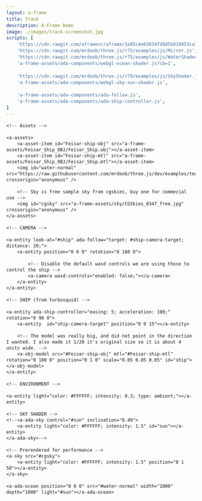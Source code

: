 ```yaml
---
layout: a-frame
title: Track
description: A-Frame Demo
image: ./images/track-screenshot.jpg
scripts: [
	'https://cdn.rawgit.com/aframevr/aframe/1e85c4e63634fd8d5b819453ca7e76bd8568dadf/dist/aframe-v0.2.0.min.js', # master at the time of writing
	'https://cdn.rawgit.com/mrdoob/three.js/r75/examples/js/Mirror.js', # For a-ada-ocean
	'https://cdn.rawgit.com/mrdoob/three.js/r75/examples/js/WaterShader.js', # For a-ada-ocean
	'a-frame-assets/ada-components/webgl-ocean-shader.js?cb=1',

	'https://cdn.rawgit.com/mrdoob/three.js/r79/examples/js/SkyShader.js', # For the sky/sun
	'a-frame-assets/ada-components/webgl-sky-sun-shader.js',

	'a-frame-assets/ada-components/ada-follow.js',
	'a-frame-assets/ada-components/ada-ship-controller.js',
]
---
```


<a-scene inspector>

	<!-- Assets -->

	<a-assets>
		<a-asset-item id="Feisar-ship-obj" src="a-frame-assets/Feisar_Ship_OBJ/Feisar_Ship.obj"></a-asset-item>
		<a-asset-item id="Feisar-ship-mtl" src="a-frame-assets/Feisar_Ship_OBJ/Feisar_Ship.mtl"></a-asset-item>
		<img id="water-normal" src="https://raw.githubusercontent.com/mrdoob/three.js/dev/examples/textures/waternormals.jpg" crossorigin="anonymous" />

		<!-- Sky is free sample sky from cgskies, buy one for commecial use -->
		<img id="cgsky" src="a-frame-assets/sky/CGSkies_0347_free.jpg" crossorigin="anonymous" />
	</a-assets>

	<!-- CAMERA -->

	<a-entity look-at="#ship" ada-follow="target: #ship-camera-target; distance: 20;">
		<a-entity position="0 6 0" rotation="0 180 0">

			<!-- Disable the default wasd controls we are using those to control the ship -->
			<a-camera wasd-controls="enabled: false;"></a-camera>
		</a-entity>
	</a-entity>

	<!-- SHIP (from turbosquid) -->

	<a-entity ada-ship-controller="easing: 5; acceleration: 100;" rotation="0 90 0">
		<a-entity  id="ship-camera-target" position="0 0 15"></a-entity>

		<!-- The model was really big, and did not point in the direction I wanted. I also made it 1/20 it's original size so it is about 4 units wide. -->
		<a-obj-model src="#Feisar-ship-obj" mtl="#Feisar-ship-mtl" rotation="0 180 0" position="0 1 0" scale="0.05 0.05 0.05" id="ship"></a-obj-model>
	</a-entity>

	<!-- ENVIRONMENT -->

	<a-entity light="color: #FFFFFF; intensity: 0.3; type: ambient;"></a-entity>

	<!-- SKY SHADER -->
	<!--<a-ada-sky control="#sun" inclination="0.49">
		<a-entity light="color: #FFFFFF; intensity: 1.5" id="sun"></a-entity>
	</a-ada-sky>-->

	<!-- Prerendered for performance -->
	<a-sky src="#cgsky">
		<a-entity light="color: #FFFFFF; intensity: 1.5" position="0 1 50"></a-entity>
	</a-sky>

	<a-ada-ocean position="0 0 0" src="#water-normal" width="1000" depth="1000" light="#sun"></a-ada-ocean>

</a-scene>

<script>

</script>